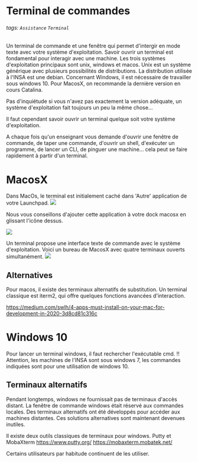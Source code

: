 # Terminal de commandes
###### tags: `Assistance` `Terminal`

Un terminal de commande et une fenêtre qui permet d'intergir en mode texte
avec votre système d'exploitation. Savoir ouvrir un terminal est fondamental
pour interagir avec une machine. Les trois systèmes d'exploitation principaux sont
unix, windows et macos. Unix est un système générique avec plusieurs possibilités
de distributions. La distribution utilisée à l'INSA est une debian. Concernant Windows, il est nécessaire de travailler sous windows 10.
Pour MacosX, on recommande la dernière version en cours Catalina.

Pas d'inquiétude si vous n'avez pas exactement la version adéquate, un système
d'exploitation fait toujours un peu la même chose...

Il faut cependant savoir ouvrir un terminal quelque soit votre système d'exploitation.

A chaque fois qu'un enseignant vous demande d'ouvrir une fenêtre de commande, de taper une commande, d'ouvrir un shell, d'exécuter un programme, de lancer un CLI, de pinguer une machine... cela peut se faire rapidement à partir d'un terminal.

# MacosX
Dans MacOs, le terminal est initialement caché dans 'Autre' application de votre
Launchpad.
![](https://i.imgur.com/I6pxbxj.png)

Nous vous conseillons d'ajouter cette application à votre dock macosx en glissant l'icône dessus.

![](https://i.imgur.com/X5bNsh9.jpg)

Un terminal propose une interface texte de commande avec le système d'exploitation.
Voici un bureau de MacosX avec quatre terminaux ouverts simultanément.
![](https://i.imgur.com/sbssnDV.png)

## Alternatives
Pour macos, il existe des terminaux alternatifs de substitution. Un terminal classique est iterm2, qui offre quelques fonctions avancées d'interaction.

https://medium.com/swlh/4-apps-must-install-on-your-mac-for-development-in-2020-3d8cd81c316c

# Windows 10
Pour lancer un terminal windows, il faut rechercher l'exécutable cmd.
!! Attention, les machines de l'INSA sont sous windows 7, les commandes indiquées sont pour une utilisation de windows 10.

## Terminaux alternatifs
Pendant longtemps, windows ne fournissait pas de terminaux d'accès distant. La fenêtre de commande windows était réservé aux commandes locales. Des terminaux alternatifs ont été développés pour accéder aux machines distantes. Ces solutions alternatives sont maintenant devenues inutiles.

Il existe deux outils classiques de terminaux pour windows. Putty et MobaXterm
https://www.putty.org/
https://mobaxterm.mobatek.net/

Certains utilisateurs par habitude continuent de les utiliser.
